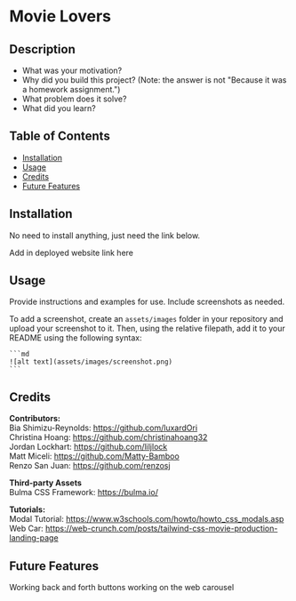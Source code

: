 # Movie Lovers

## Description

- What was your motivation?
- Why did you build this project? (Note: the answer is not "Because it was a homework assignment.")
- What problem does it solve?
- What did you learn?

## Table of Contents

- [Installation](#installation)
- [Usage](#usage)
- [Credits](#credits)
- [Future Features](#future-features)

## Installation

No need to install anything, just need the link below.

Add in deployed website link here

## Usage

Provide instructions and examples for use. Include screenshots as needed.

To add a screenshot, create an `assets/images` folder in your repository and upload your screenshot to it. Then, using the relative filepath, add it to your README using the following syntax:

    ```md
    ![alt text](assets/images/screenshot.png)
    ```

## Credits

**Contributors:**  
Bia Shimizu-Reynolds: https://github.com/luxardOri  
Christina Hoang: https://github.com/christinahoang32  
Jordan Lockhart: https://github.com/liljlock  
Matt Miceli: https://github.com/Matty-Bamboo  
Renzo San Juan: https://github.com/renzosj  

**Third-party Assets**  
Bulma CSS Framework: https://bulma.io/  

**Tutorials:**  
Modal Tutorial: https://www.w3schools.com/howto/howto_css_modals.asp  
Web Car: https://web-crunch.com/posts/tailwind-css-movie-production-landing-page  

## Future Features

Working back and forth buttons working on the web carousel